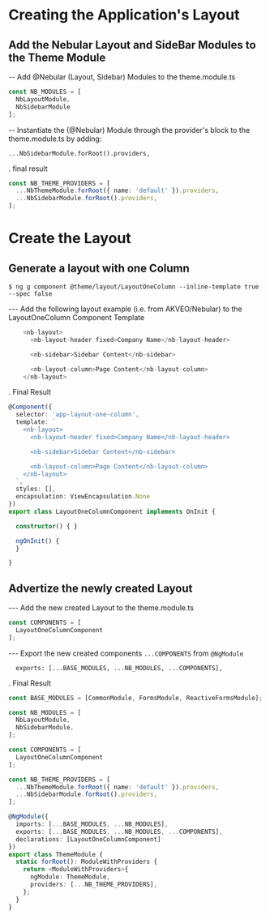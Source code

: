 # Creating the Application's Layout

## Add the Nebular Layout and SideBar Modules to the Theme Module

-- Add @Nebular (Layout, Sidebar) Modules to the theme.module.ts

```Typescript
const NB_MODULES = [
  NbLayoutModule,
  NbSidebarModule
];
```

-- Instantiate the (@Nebular) Module through the provider's block to the theme.module.ts by adding:

  `...NbSidebarModule.forRoot().providers,`

. final result

```Typescript
const NB_THEME_PROVIDERS = [
  ...NbThemeModule.forRoot({ name: 'default' }).providers,
  ...NbSidebarModule.forRoot().providers,
];
```

# Create the Layout

## Generate a layout with one Column

```
$ ng g component @theme/layout/LayoutOneColumn --inline-template true --spec false 
```

--- Add the following layout example (i.e. from AKVEO/Nebular) to the LayoutOneColumn Component Template

```Typescript
    <nb-layout>
      <nb-layout-header fixed>Company Name</nb-layout-header>

      <nb-sidebar>Sidebar Content</nb-sidebar>

      <nb-layout-column>Page Content</nb-layout-column>
    </nb-layout>
```


. Final Result

```Typescript
@Component({
  selector: 'app-layout-one-column',
  template: `
    <nb-layout>
      <nb-layout-header fixed>Company Name</nb-layout-header>

      <nb-sidebar>Sidebar Content</nb-sidebar>

      <nb-layout-column>Page Content</nb-layout-column>
    </nb-layout>
  `,
  styles: [],
  encapsulation: ViewEncapsulation.None
})
export class LayoutOneColumnComponent implements OnInit {

  constructor() { }

  ngOnInit() {
  }

}
```

## Advertize the newly created Layout

--- Add the new created Layout to the theme.module.ts 

```Typescript
const COMPONENTS = [
  LayoutOneColumnComponent
];
```

--- Export the new created components `...COMPONENTS` from `@NgModule`

```
  exports: [...BASE_MODULES, ...NB_MODULES, ...COMPONENTS],
```

. Final Result

```TypeScript
const BASE_MODULES = [CommonModule, FormsModule, ReactiveFormsModule];

const NB_MODULES = [
  NbLayoutModule,
  NbSidebarModule,
];

const COMPONENTS = [
  LayoutOneColumnComponent
];

const NB_THEME_PROVIDERS = [
  ...NbThemeModule.forRoot({ name: 'default' }).providers,
  ...NbSidebarModule.forRoot().providers,
];

@NgModule({
  imports: [...BASE_MODULES, ...NB_MODULES],
  exports: [...BASE_MODULES, ...NB_MODULES, ...COMPONENTS],
  declarations: [LayoutOneColumnComponent]
})
export class ThemeModule {
  static forRoot(): ModuleWithProviders {
    return <ModuleWithProviders>{
      ngModule: ThemeModule,
      providers: [...NB_THEME_PROVIDERS],
    };
  }
}
```
